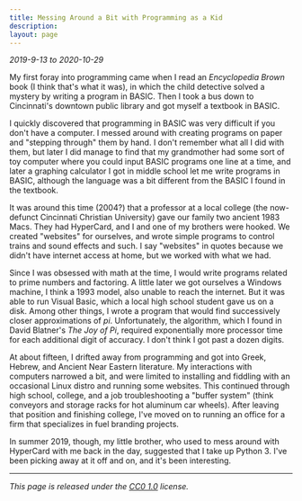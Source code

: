 ```yaml
---
title: Messing Around a Bit with Programming as a Kid
description:
layout: page
---
```


_2019-9-13 to 2020-10-29_

My first foray into programming came when I read an *Encyclopedia Brown* book
(I think that's what it was), in which the child detective solved a mystery by
writing a program in BASIC. Then I took a bus down to Cincinnati's downtown
public library and got myself a textbook in BASIC.

I quickly discovered that programming in BASIC was very difficult if you don't
have a computer. I messed around with creating programs on paper and "stepping
through" them by hand. I don't remember what all I did with them, but later I
did manage to find that my grandmother had some sort of toy computer where you
could input BASIC programs one line at a time, and later a graphing calculator
I got in middle school let me write programs in BASIC, although the language
was a bit different from the BASIC I found in the textbook.

It was around this time (2004?) that a professor at a local college (the
now-defunct Cincinnati Christian University) gave our family two ancient 1983
Macs. They had HyperCard, and I and one of my brothers were hooked. We created
"websites" for ourselves, and wrote simple programs to control trains and sound
effects and such. I say "websites" in quotes because we didn't have internet
access at home, but we worked with what we had.

Since I was obsessed with math at the time, I would write programs related to
prime numbers and factoring. A little later we got ourselves a Windows machine,
I think a 1993 model, also unable to reach the internet. But it was able to run
Visual Basic, which a local high school student gave us on a disk. Among other
things, I wrote a program that would find successively closer approximations of
*pi*. Unfortunately, the algorithm, which I found in David Blatner's *The Joy
of Pi*, required exponentially more processor time for each additional digit of
accuracy. I don't think I got past a dozen digits.

At about fifteen, I drifted away from programming and got into Greek, Hebrew,
and Ancient Near Eastern literature. My interactions with computers narrowed a
bit, and were limited to installing and fiddling with an occasional Linux
distro and running some websites. This continued through high school, college,
and a job troubleshooting a "buffer system" (think conveyors and storage racks
for hot aluminum car wheels). After leaving that position and finishing
college, I've moved on to running an office for a firm that specializes in fuel
branding projects.

In summer 2019, though, my little brother, who used to mess around with
HyperCard with me back in the day, suggested that I take up Python 3. I've been
picking away at it off and on, and it's been interesting.

---

_This page is released under the [CC0
1.0](https://creativecommons.org/publicdomain/zero/1.0/) license._

